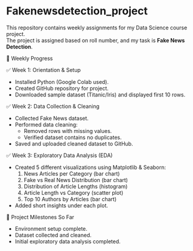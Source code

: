 # Fakenewsdetection_project
This repository contains weekly assignments for my Data Science course project.  
The project is assigned based on roll number, and my task is **Fake News Detection**.

📅 Weekly Progress

 ✅ Week 1: Orientation & Setup
- Installed Python (Google Colab used).  
- Created GitHub repository for project.  
- Downloaded sample dataset (Titanic/Iris) and displayed first 10 rows.  

✅ Week 2: Data Collection & Cleaning
- Collected Fake News dataset.  
- Performed data cleaning:
  - Removed rows with missing values.  
  - Verified dataset contains no duplicates.  
- Saved and uploaded cleaned dataset to GitHub.  

 ✅ Week 3: Exploratory Data Analysis (EDA)
- Created 5 different visualizations using Matplotlib & Seaborn:
  1. News Articles per Category (bar chart)  
  2. Fake vs Real News Distribution (bar chart)  
  3. Distribution of Article Lengths (histogram)  
  4. Article Length vs Category (scatter plot)  
  5. Top 10 Authors by Articles (bar chart)  
- Added short insights under each plot.  


 📌 Project Milestones So Far
- Environment setup complete.  
- Dataset collected and cleaned.  
- Initial exploratory data analysis completed.  

